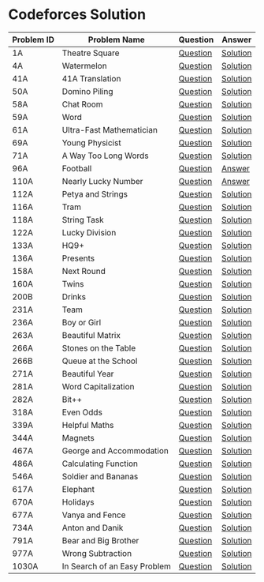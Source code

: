 

# Codeforces Solution 



| Problem ID | Problem Name                 | Question                                                    | Answer                                                                                                                         |
|------------|------------------------------|-------------------------------------------------------------|--------------------------------------------------------------------------------------------------------------------------------|
| 1A         | Theatre Square               | [Question](https://codeforces.com/problemset/problem/1/A)   | [Solution](https://github.com/FahimFBA/Codeforces-Solution/blob/main/1A%20Theatre%20Square/A.Theatre_Square.py)                |
| 4A         | Watermelon                   | [Question](https://codeforces.com/problemset/problem/4/A)   | [Solution](https://github.com/FahimFBA/Codeforces-Solution/blob/main/4A%20Watermelon/Solve.c)                                  |
| 41A        | 41A Translation              | [Question](https://codeforces.com/problemset/problem/41/A)  | [Solution](https://github.com/FahimFBA/Codeforces-Solution/blob/main/41A%20Translation/solve.py)                               |
| 50A        | Domino Piling                | [Question](https://codeforces.com/problemset/problem/50/A)  | [Solution](https://github.com/FahimFBA/Codeforces-Solution/blob/main/50A%20Domino%20Piling/solve.c)                            |
| 58A        | Chat Room                    | [Question](https://codeforces.com/problemset/problem/58/A)  | [Solution](https://github.com/FahimFBA/Codeforces-Solution/blob/main/58A%20Chat%20Room/solve.c)                                |
| 59A        | Word                         | [Question](https://codeforces.com/problemset/problem/59/A)  | [Solution](https://github.com/FahimFBA/Codeforces-Solution/blob/main/59A%20Word/A_Word.c)                                      |
| 61A        | Ultra-Fast Mathematician     | [Question](https://codeforces.com/problemset/problem/61/A)  | [Solution](https://github.com/FahimFBA/Codeforces-Solution/blob/main/61A%20Ultra-Fast%20Mathematician/solve.cpp)               |
| 69A        | Young Physicist              | [Question](https://codeforces.com/problemset/problem/69/A)  | [Solution](https://github.com/FahimFBA/Codeforces-Solution/blob/main/69A%20Young%20Physicist/solve.c)                          |
| 71A        | A Way Too Long Words         | [Question](https://codeforces.com/problemset/problem/71/A)  | [Solution](https://github.com/FahimFBA/Codeforces-Solution/blob/main/71A%20Way%20Too%20Long%20Words/A_Way_too_long_words.c)    |
| 96A        | Football                     | [Question](https://codeforces.com/problemset/problem/96/A)  | [Answer](https://github.com/FahimFBA/Codeforces-Solution/blob/main/96A%20Football/solve.c)                                     |
| 110A       | Nearly Lucky Number          | [Question](https://codeforces.com/problemset/problem/110/A) | [Answer](https://github.com/FahimFBA/Codeforces-Solution/blob/main/110A%20Nearly%20Lucky%20Number/solve.cpp)                   |
| 112A       | Petya and Strings            | [Question](https://codeforces.com/problemset/problem/112/A) | [Solution](https://github.com/FahimFBA/Codeforces-Solution/blob/main/112A%20Petya%20and%20Strings/solve.py)                    |
| 116A       | Tram                         | [Question](https://codeforces.com/problemset/problem/116/A) | [Solution](https://github.com/FahimFBA/Codeforces-Solution/blob/main/116A%20Tram/solve.c)                                      |
| 118A       | String Task                  | [Question](https://codeforces.com/problemset/problem/118/A) | [Solution](https://github.com/FahimFBA/Codeforces-Solution/blob/main/118A%20String%20Task/solve.c)                             |
| 122A       | Lucky Division               | [Question](https://codeforces.com/problemset/problem/122/A) | [Solution](https://github.com/FahimFBA/Codeforces-Solution/blob/main/122A%20Lucky%20Division/solve.py)                         |
| 133A       | HQ9+                         | [Question](https://codeforces.com/problemset/problem/133/A) | [Solution](https://github.com/FahimFBA/Codeforces-Solution/blob/main/133A%20HQ9%2B/solve.py)                                   |
| 136A       | Presents                     | [Question](https://codeforces.com/problemset/problem/136/A) | [Solution](https://github.com/FahimFBA/Codeforces-Solution/blob/main/136A%20Presents/solve.c)                                  |
| 158A       | Next Round                   | [Question](https://codeforces.com/problemset/problem/158/A) | [Solution](https://github.com/FahimFBA/Codeforces-Solution/blob/main/158A%20Next%20Round/A_Next_Round.c)                       |
| 160A       | Twins                        | [Question](https://codeforces.com/problemset/problem/160/A) | [Solution](https://github.com/FahimFBA/Codeforces-Solution/blob/main/160A%20Twins/solve.cpp)                                   |
| 200B       | Drinks                       | [Question](https://codeforces.com/problemset/problem/200/B) | [Solution](https://github.com/FahimFBA/Codeforces-Solution/blob/main/200B%20Drinks/solve.c)                                    |
| 231A       | Team                         | [Question](https://codeforces.com/problemset/problem/231/A) | [Solution](https://github.com/FahimFBA/Codeforces-Solution/blob/main/231A%20Team/A_Team.c)                                     |
| 236A       | Boy or Girl                  | [Question](https://codeforces.com/problemset/problem/236/A) | [Solution](https://github.com/FahimFBA/Codeforces-Solution/blob/main/236A%20Boy%20or%20Girl/A_Boy_Or_Girl.py)                  |
| 263A       | Beautiful Matrix             | [Question](https://codeforces.com/problemset/problem/263/A) | [Solution](https://github.com/FahimFBA/Codeforces-Solution/blob/main/263A%20Beautiful%20Matrix/Beautiful_Matrix.cpp)           |
| 266A       | Stones on the Table          | [Question](https://codeforces.com/problemset/problem/266/A) | [Solution](https://github.com/FahimFBA/Codeforces-Solution/blob/main/266A%20Stones%20on%20the%20Table/solve.c)                 |
| 266B       | Queue at the School          | [Question](https://codeforces.com/problemset/problem/266/B) | [Solution](https://github.com/FahimFBA/Codeforces-Solution/blob/main/266B%20Queue%20at%20the%20School/solve.cpp)               |
| 271A       | Beautiful Year               | [Question](https://codeforces.com/problemset/problem/271/A) | [Solution](https://github.com/FahimFBA/Codeforces-Solution/blob/main/271A%20Beautiful%20Year/A_Beautiful_Year.c)               |
| 281A       | Word Capitalization          | [Question](https://codeforces.com/problemset/problem/281/A) | [Solution](https://github.com/FahimFBA/Codeforces-Solution/tree/main/281A%20Word%20Capitalization)                             |
| 282A       | Bit++                        | [Question](https://codeforces.com/problemset/problem/282/A) | [Solution](https://github.com/FahimFBA/Codeforces-Solution/blob/main/282A%20Bit%2B%2B/solve.c)                                 |
| 318A       | Even Odds                    | [Question](https://codeforces.com/problemset/problem/318/A) | [Solution](https://github.com/FahimFBA/Codeforces-Solution/blob/main/318A%20Even%20Odds/solve.cpp)                             |
| 339A       | Helpful Maths                | [Question](https://codeforces.com/problemset/problem/339/A) | [Solution](https://github.com/FahimFBA/Codeforces-Solution/blob/main/339A%20Helpful%20Maths/solve.py)                          |
| 344A       | Magnets                      | [Question](https://codeforces.com/problemset/problem/344/A) | [Solution](https://github.com/FahimFBA/Codeforces-Solution/blob/main/344A%20Magnets/solve.cpp)                                 |
| 467A       | George and Accommodation     | [Question](https://codeforces.com/problemset/problem/467/A) | [Solution](https://github.com/FahimFBA/Codeforces-Solution/blob/main/467A%20George%20and%20Accommodation/solve.cpp)            |
| 486A       | Calculating Function         | [Question](https://codeforces.com/problemset/problem/486/A) | [Solution](https://github.com/FahimFBA/Codeforces-Solution/blob/main/486A%20Calculating%20Function/solve.cpp)                  |
| 546A       | Soldier and Bananas          | [Question](https://codeforces.com/problemset/problem/546/A) | [Solution](https://github.com/FahimFBA/Codeforces-Solution/blob/main/546A%20Soldier%20and%20Bananas/solve.cpp)                 |
| 617A       | Elephant                     | [Question](https://codeforces.com/problemset/problem/617/A) | [Solution](https://github.com/FahimFBA/Codeforces-Solution/blob/main/617A%20Elephant/solve.c)                                  |
| 670A       | Holidays                     | [Question](https://codeforces.com/problemset/problem/670/A) | [Solution](https://github.com/FahimFBA/Codeforces-Solution/blob/main/670A%20Holidays/A_Holidays.c)                             |
| 677A       | Vanya and Fence              | [Question](https://codeforces.com/contest/677/problem/A)    | [Solution](https://github.com/FahimFBA/Codeforces-Solution/blob/main/677A%20Vanya%20and%20Fence/solve.cpp)                     |
| 734A       | Anton and Danik              | [Question](https://codeforces.com/contest/734/problem/A)    | [Solution](https://github.com/FahimFBA/Codeforces-Solution/blob/main/734A%20Anton%20and%20Danik/solve.cpp)                     |
| 791A       | Bear and Big Brother         | [Question](https://codeforces.com/problemset/problem/791/A) | [Solution](https://github.com/FahimFBA/Codeforces-Solution/blob/main/791A%20Bear%20and%20Big%20Brother/solve.c)                |
| 977A       | Wrong Subtraction            | [Question](https://codeforces.com/problemset/problem/977/A) | [Solution](https://github.com/FahimFBA/Codeforces-Solution/blob/main/977A%20Wrong%20Subtraction/solve.c)                       |
| 1030A      | In Search of an Easy Problem | [Question](https://codeforces.com/contest/1030/problem/A)   | [Solution](https://github.com/FahimFBA/Codeforces-Solution/blob/main/1030A%20In%20Search%20of%20an%20Easy%20Problem/solve.cpp) |




























